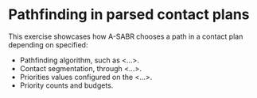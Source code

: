 # Pathfinding in parsed contact plans

This exercise showcases how A-SABR chooses a path in a contact plan depending on specified:

- Pathfinding algorithm, such as <...>.
- Contact segmentation, through <...>.
- Priorities values configured on the <...>.
- Priority counts and budgets.
